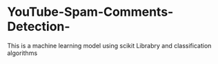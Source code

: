 # YouTube-Spam-Comments-Detection-
This is a machine learning model using scikit Librabry and classification algorithms
